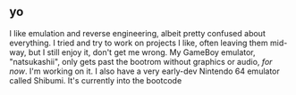 ## yo
I like emulation and reverse engineering, albeit pretty confused about everything. I tried and try to work on projects I like, often leaving them mid-way, but I still enjoy it, don't get me wrong. My GameBoy emulator, "natsukashii", only gets past the bootrom without graphics or audio, _for now_. I'm working on it. I also have a very early-dev Nintendo 64 emulator called Shibumi. It's currently into the bootcode
